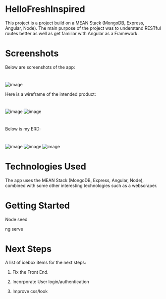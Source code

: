 # HelloFreshInspired

This project is a project build on a MEAN Stack (MongoDB, Express, Angular, Node). The main purpose of the project was to understand RESTful routes better as well as get familiar with Angular as a Framework.

# Screenshots

Below are screenshots of the app:

#

![image](https://media.git.generalassemb.ly/user/40685/files/1a607d00-9c5f-11ec-98f0-d61a536b67fc)



Here is a wireframe of the intended product:

#

![image](https://media.git.generalassemb.ly/user/40685/files/03ba2600-9c5f-11ec-8fe2-f2e4cd02486e)
![image](https://media.git.generalassemb.ly/user/40685/files/44b23a80-9c5f-11ec-85e1-88202a41fde3)

#

Below is my ERD:

#

![image](https://media.git.generalassemb.ly/user/40685/files/c904bd80-9c5f-11ec-8d1a-4402a07604a2)
![image](https://user-images.githubusercontent.com/22383404/163689946-87c9fd17-3263-4d9b-83df-e96a2ee793e3.png)
![image](https://user-images.githubusercontent.com/22383404/163689954-b865ab78-b6ad-4ce4-8cfb-d7cfd32eb1bb.png)

#



# Technologies Used

The app uses the MEAN Stack (MongoDB, Express, Angular, Node), combined with some other interesting technologies such as a webscraper.

# Getting Started

Node seed

ng serve

# Next Steps

A list of icebox items for the next steps:

1. Fix the Front End.

2. Incorporate User login/authentication

3. Improve css/look
